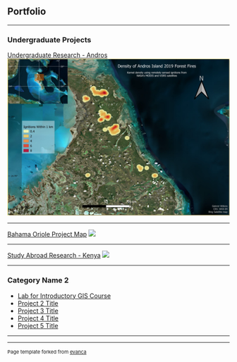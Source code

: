 ## Portfolio

---

### Undergraduate Projects

[Undergraduate Research - Andros](Andros_SURF_project.md)
<img src="images/GWilkins_BAHO_poster_thumbnail.PNG?raw=true"/>

---
[Bahama Oriole Project Map](BAHO_map_project.md)
<image src="images/BAHO_worksite_map.PNG?raw=true"/>

---
[Study Abroad Research - Kenya](Kenya_DR_project.md)
<image src="images/BAHO_worksite_map.PNG?raw=true"/>

---
### Category Name 2

- [Lab for Introductory GIS Course](pdf/Wilkins_Lab_12.pdf)
- [Project 2 Title](http://example.com/)
- [Project 3 Title](http://example.com/)
- [Project 4 Title](http://example.com/)
- [Project 5 Title](http://example.com/)

---




---
<p style="font-size:11px">Page template forked from <a href="https://github.com/evanca/quick-portfolio">evanca</a></p>
<!-- Remove above link if you don't want to attibute -->
